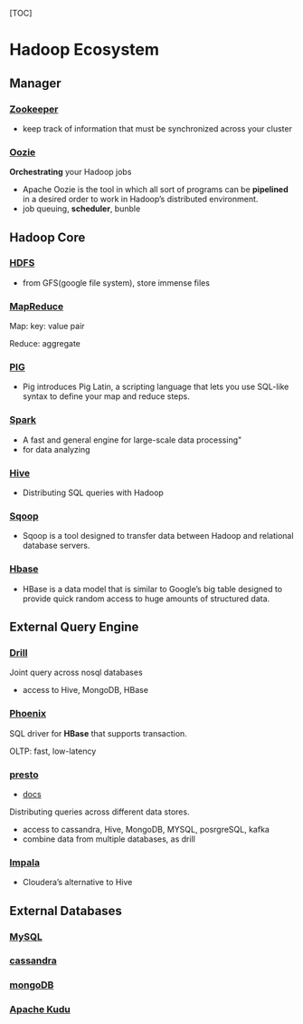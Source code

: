 [TOC] 

# Hadoop Ecosystem

## Manager

### [Zookeeper](https://www.tutorialspoint.com/zookeeper/index.htm)

- keep track of information that must be synchronized across your cluster

### [Oozie](https://www.tutorialspoint.com/apache_oozie/apache_oozie_introduction.htm)

**Orchestrating** your Hadoop jobs

- Apache Oozie is the tool in which all sort of programs can be **pipelined** in a desired order to work in Hadoop’s distributed environment. 
- job queuing, **scheduler**, bunble





## Hadoop Core

### [HDFS](https://www.tutorialspoint.com/hadoop/hadoop_hdfs_overview.htm)

- from GFS(google file system), store immense files

### [MapReduce](https://www.tutorialspoint.com/map_reduce/index.htm)

Map: key: value pair

Reduce: aggregate

### [PIG](https://www.tutorialspoint.com/apache_pig/pig_latin_basics.htm)

- Pig introduces Pig Latin, a scripting language that lets you use SQL-like syntax to define your map and reduce steps.

### [Spark]()

- A fast and general engine for large-scale data processing"
- for data analyzing 

### [Hive](https://www.tutorialspoint.com/hive/hive_quick_guide.htm)

- Distributing SQL queries with Hadoop

### [Sqoop](https://www.tutorialspoint.com/sqoop/index.htm)

- Sqoop is a tool designed to transfer data between Hadoop and relational database servers.

### [Hbase](https://www.tutorialspoint.com/hbase/index.htm)

- HBase is a data model that is similar to Google’s big table designed to provide quick random access to huge amounts of structured data.

## External Query Engine

### [Drill](https://drill.apache.org/docs/tutorials-introduction/)

Joint query across nosql databases

- access to Hive, MongoDB, HBase

### [Phoenix](https://phoenix.apache.org/)

SQL driver for **HBase** that supports transaction. 

OLTP: fast, low-latency

### [presto](https://www.tutorialspoint.com/apache_presto/index.htm)

- [docs](https://prestodb.io/docs/current/)

Distributing queries across different data stores.

- access to cassandra,  Hive, MongoDB, MYSQL, posrgreSQL, kafka
- combine data from multiple databases, as drill

### [Impala](https://www.tutorialspoint.com/impala/index.htm)

- Cloudera’s alternative to Hive

## External Databases

### [MySQL]()



### [cassandra]()



### [mongoDB]()



### [Apache Kudu](https://kudu.apache.org/docs/quickstart.html)

